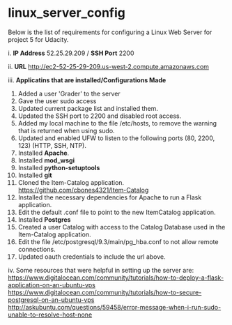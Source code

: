 # linux_server_config

Below is the list of requirements for configuring a Linux Web Server for project 5 for Udacity.

i. **IP Address**  52.25.29.209 / **SSH Port** 2200

ii. **URL** http://ec2-52-25-29-209.us-west-2.compute.amazonaws.com

iii. **Applicatins that are installed/Configurations Made**
  1. Added a user 'Grader' to the server
  2. Gave the user sudo access
  3. Updated current package list and installed them.
  4. Updated the SSH port to 2200 and disabled root access.
  5. Added my local machine to the file /etc/hosts, to remove the warning that is returned when using sudo.
  6. Updated and enabled UFW to listen to the following ports (80, 2200, 123) (HTTP, SSH, NTP).
  7. Installed **Apache**.
  8. Installed **mod_wsgi**
  9. Installed **python-setuptools**
  10. Installed **git**
  11. Cloned the Item-Catalog application. https://github.com/cbones4321/Item-Catalog
  12. Installed the necessary dependencies for Apache to run a Flask application.
  13. Edit the default .conf file to point to the new ItemCatalog application.
  14. Installed **Postgres**
  15. Created a user Catalog with access to the Catalog Database used in the Item-Catalog application.
  16. Edit the file /etc/postgresql/9.3/main/pg_hba.conf to not allow remote connections.
  17. Updated oauth credentials to include the url above.

iv. Some resources that were helpful in setting up the server are: 
https://www.digitalocean.com/community/tutorials/how-to-deploy-a-flask-application-on-an-ubuntu-vps
https://www.digitalocean.com/community/tutorials/how-to-secure-postgresql-on-an-ubuntu-vps
http://askubuntu.com/questions/59458/error-message-when-i-run-sudo-unable-to-resolve-host-none
